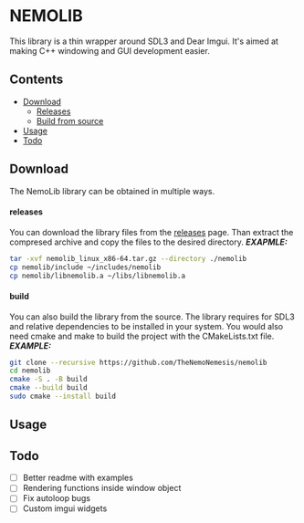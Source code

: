 # NEMOLIB
This library is a thin wrapper around SDL3 and Dear Imgui.
It's aimed at making C++ windowing and GUI development easier.

## Contents
- [Download](#Download) 
    - [Releases](#releases) 
    - [Build from source](#build) 
- [Usage](#Usage) 
- [Todo](#Todo) 

## Download
The NemoLib library can be obtained in multiple ways.
#### releases
You can download the library files from the [releases](https://github.com/TheNemoNemesis/nemolib/releases) page.
Than extract the compresed archive and copy the files to the desired directory. 
***EXAPMLE:*** 
```bash
tar -xvf nemolib_linux_x86-64.tar.gz --directory ./nemolib
cp nemolib/include ~/includes/nemolib
cp nemolib/libnemolib.a ~/libs/libnemolib.a
```
#### build
You can also build the library from the source. The library requires for SDL3 and relative dependencies to be
installed in your system. You would also need cmake and make to build the project with the CMakeLists.txt file. 
***EXAMPLE:***
```bash
git clone --recursive https://github.com/TheNemoNemesis/nemolib
cd nemolib
cmake -S . -B build
cmake --build build
sudo cmake --install build
```

## Usage


## Todo
- [ ] Better readme with examples
- [ ] Rendering functions inside window object
- [ ] Fix autoloop bugs
- [ ] Custom imgui widgets

